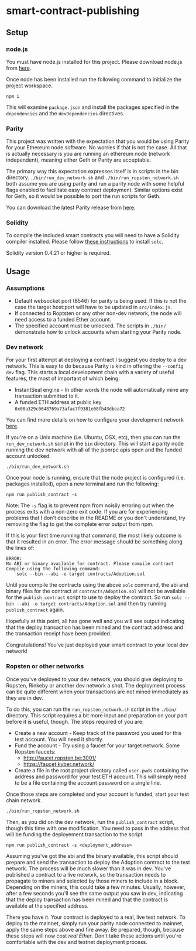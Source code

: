 # smart-contract-publishing

## Setup
### node.js
You must have node.js installed for this project. Please download node.js from [here](https://nodejs.org/en/download/).

Once node has been installed run the following command to initialize the project workspace.

```
npm i
```

This will examine `package.json` and install the packages specified in the `dependencies` and the `devDependencies` directives.

### Parity
This project was written with the expectation that you would be using Parity for your Ethereum node software. No worries if that is not the case. All that is actually necessary is you are running an ethereum node (network independent), meaning either Geth or Parity are acceptable.

The primary way this expectation expresses itself is in scripts in the bin directory. `./bin/run_dev_network.sh` and `./bin/run_ropsten_network.sh` both assume you are using parity and run a parity node with some helpful flags enabled to facilitate easy contract deployment. Similar options exist for Geth, so it would be possible to port the run scripts for Geth.

You can download the latest Parity release from [here](https://github.com/paritytech/parity/releases).

### Solidity
To compile the included smart contracts you will need to have a Solidity compiler installed. Please follow [these instructions](http://solidity.readthedocs.io/en/v0.4.21/installing-solidity.html) to install `solc`.

Solidity version 0.4.21 or higher is required.

## Usage
### Assumptions
* Default websocket port (8546) for parity is being used. If this is not the case the target host:port will have to be updated in `src/index.js`.
* If connected to Roptsten or any other non-dev network, the node will need access to a funded Ether account.
* The specified account must be unlocked. The scripts in `./bin/` demonstrate how to unlock accounts when starting your Parity node.

### Dev network
For your first attempt at deploying a contract I suggest you deploy to a dev network. This is easy to do because Parity is kind in offering the `--config dev` flag. This starts a local development chain with a variety of useful features, the most of important of which being:
* InstantSeal engine - In other words the node will automatically mine any transaction submitted to it.
* A funded ETH address at public key `0x00a329c0648769a73afac7f9381e08fb43dbea72`

You can find more details on how to configure your development network [here](https://github.com/paritytech/parity/wiki/Private-development-chain).

If you're on a Unix machine (i.e. Ubuntu, OSX, etc), then you can run the `run_dev_network.sh` script in the `bin` directory. This will start a parity node running the dev network with all of the jsonrpc apis open and the funded account unlocked.

```
./bin/run_dev_network.sh
```

Once your node is running, ensure that the node project is configured (i.e. packages installed), open a new terminal and run the following:

```
npm run publish_contract -s
```
Note: The `-s` flag is to prevent npm from noisily erroring out when the process exits with a non-zero exit code. If you are for experiencing problems that I don't describe in the README or you don't understand, try removing the flag to get the complete error output from npm.

If this is your first time running that command, the most likely outcome is that it resulted in an error. The error message should be something along the lines of:

```
ERROR:
No ABI or binary available for contract. Please compile contract
Compile using the following command:
    solc --bin --abi -o target contracts/Adoption.sol
```

Until you compile the contracts using the above `solc` command, the abi and binary files for the contract at `contracts/Adoption.sol` will not be available for the `publish_contract` script to use to deploy the contract. So run `solc --bin --abi -o target contracts/Adoption.sol` and then try running `publish_contract` again.

Hopefully at this point, all has gone well and you will see output indicating that the deploy transaction has been mined and the contract address and the transaction receipt have been provided.

Congratulations! You've just deployed your smart contract to your local dev network!

### Ropsten or other networks
Once you've deployed to your dev network, you should give deploying to Ropsten, Rinkeby or another dev network a shot. The deployment process can be quite different when your transactions are not mined immediately as they are in dev.

To do this, you can run the `run_ropsten_network.sh` script in the `./bin/` directory. This script requires a bit more input and preparation on your part before it is useful, though. The steps required of you are:
* Create a new account - Keep track of the password you used for this test account. You will need it shortly.
* Fund the account - Try using a faucet for your target network. Some Ropsten faucets:
    * http://faucet.ropsten.be:3001/
    * https://faucet.kyber.network/
* Create a file in the root project directory called `user.pwds` containing the address and password for your test ETH account. This will simply need to be a file containing the account password on a single line.

Once those steps are completed and your account is funded, start your test chain network.

```
./bin/run_ropsten_network.sh
```

Then, as you did on the dev network, run the `publish_contract` script, though this time with one modification. You need to pass in the address that will be funding the deployement transaction to the script.

```
npm run publish_contract -s <deployment_address>
```

Assuming you've got the abi and the binary available, this script should prepare and send the transaction to deploy the Adoption contract to the test network. The process will be much slower than it was in dev. You've published a contract to a live network, so the transaction needs to propagate to miners and selected by those miners to include in a block. Depending on the miners, this could take a few minutes. Usually, however, after a few seconds you'll see the same output you saw in dev, indicating that the deploy transaction has been mined and that the contract is available at the specified address.

There you have it. Your contract is deployed to a real, live test network. To deploy to the mainnet, simply run your parity node connected to mainnet, apply the same steps above and fire away. Be prepared, though, because these steps will now cost *real Ether*. Don't take these actions until you're comfortable with the dev and testnet deployment process.
